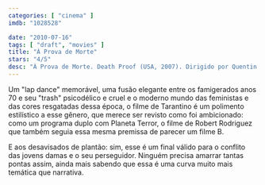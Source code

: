 ```yaml
---
categories: [ "cinema" ]
imdb: "1028528"

date: "2010-07-16"
tags: [ "draft", "movies" ]
title: "À Prova de Morte"
stars: "4/5"
desc: "À Prova de Morte. Death Proof (USA, 2007). Dirigido por Quentin Tarantino. Escrito por Quentin Tarantino. Com Kurt Russell, Zoë Bell, Rosario Dawson, Vanessa Ferlito, Sydney Tamiia Poitier, Tracie Thoms, Rose McGowan, Jordan Ladd, Mary Elizabeth Winstead."
---
```

Um "lap dance" memorável, uma fusão elegante entre os famigerados anos 70 e seu "trash" psicodélico e cruel e o moderno mundo das feministas e das cores resgatadas dessa época, o filme de Tarantino é um polimento estilístico a esse gênero, que merece ser revisto como foi ambicionado: como um programa duplo com Planeta Terror, o filme de Robert Rodriguez que também seguia essa mesma premissa de parecer um filme B.

E aos desavisados de plantão: sim, esse é um final válido para o conflito das jovens damas e o seu perseguidor. Ninguém precisa amarrar tantas pontas assim, ainda mais sabendo que essa é uma curva muito mais temática que narrativa.
